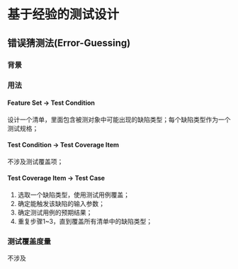 # 基于经验的测试设计

## 错误猜测法\(Error-Guessing\)

### 背景



### 用法

#### Feature Set -&gt; Test Condition

设计一个清单，里面包含被测对象中可能出现的缺陷类型；每个缺陷类型作为一个测试规格；

#### Test Condition -&gt; Test Coverage Item

不涉及测试覆盖项；

#### Test Coverage Item -&gt; Test Case

1. 选取一个缺陷类型，使用测试用例覆盖；
2. 确定能触发该缺陷的输入参数；
3. 确定测试用例的预期结果；
4. 重复步骤1~3，直到覆盖所有清单中的缺陷类型；

### 测试覆盖度量

不涉及

